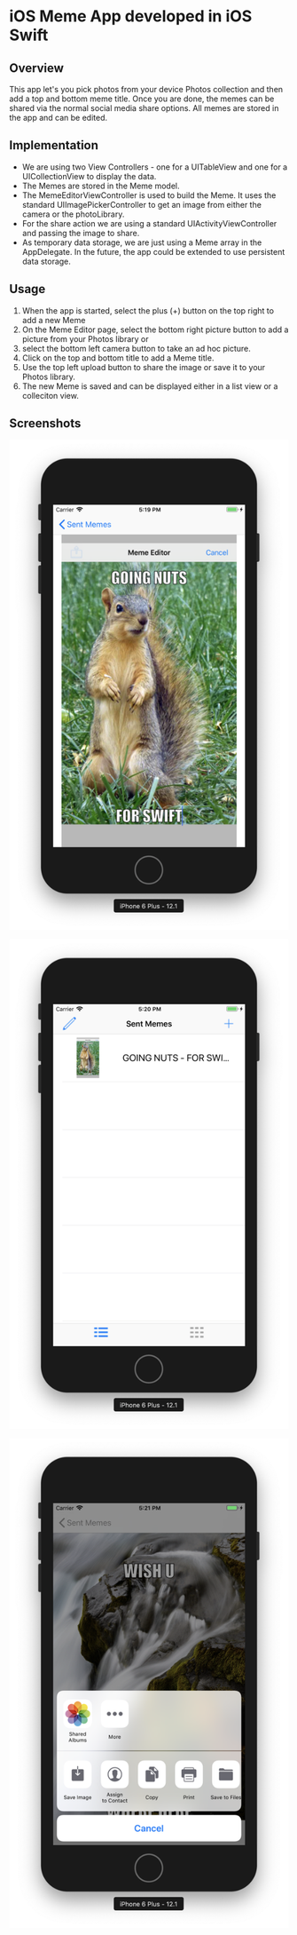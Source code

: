 # iOS Meme App developed in iOS Swift
## Overview

This app let's you pick photos from your device Photos collection and then add a top and bottom meme title.
Once you are done, the memes can be shared via the normal social media share options. All memes are stored in the app and can be edited.

## Implementation
* We are using two View Controllers - one for a UITableView and one for a UICollectionView to display the data.
* The Memes are stored in the Meme model.
* The MemeEditorViewController is used to build the Meme. It uses the standard UIImagePickerController to get an image from either the camera or the photoLibrary.
* For the share action we are using a standard UIActivityViewController and passing the image to share.
* As temporary data storage, we are just using a Meme array in the AppDelegate. In the future, the app could be extended to use persistent data storage.

## Usage
1. When the app is started, select the plus (+) button on the top right to add a new Meme
2. On the Meme Editor page, select the bottom right picture button to add a picture from your Photos library or
3. select the bottom left camera button to take an ad hoc picture.
4. Click on the top and bottom title to add a Meme title.
5. Use the top left upload button to share the image or save it to your Photos library.
6. The new Meme is saved and can be displayed either in a list view or a colleciton view.

## Screenshots
![Meme 1](screenshots/meme-ss-1.png?raw=true "Meme 1")

![Meme 2](screenshots/meme-ss-2.png?raw=true "Meme 1")

![Meme 3](screenshots/meme-ss-3.png?raw=true "Meme 1")
